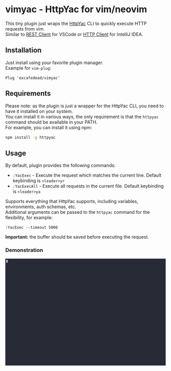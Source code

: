# vimyac - HttpYac for vim/neovim

This tiny plugin just wraps the [HttpYac](https://httpyac.github.io) CLI to quickly execute HTTP requests from vim.\
Similar to [REST Client](https://marketplace.visualstudio.com/items?itemName=humao.rest-client) for VSCode or 
[HTTP Client](https://www.jetbrains.com/help/idea/http-client-in-product-code-editor.html) for IntelliJ IDEA.

## Installation

Just install using your favorite plugin manager.\
Example for `vim-plug`:

```vim
Plug 'oxcafedead/vimyac'
```

## Requirements

Please note: as the plugin is just a wrapper for the HttpYac CLI, you need to have it installed on your system.\
You can install it in various ways, the only requirement is that the `httpyac` command should be available in your PATH.\
For example, you can install it using npm:

```sh
npm install -g httpyac
```

## Usage

By default, plugin provides the following commands:

- `:YacExec` - Execute the request which matches the current line. Default keybinding is `<leader>yr`
- `:YacExecAll` - Execute all requests in the current file. Default keybinding is `<leader>ya`

Supports everything that HttpYac supports, including variables, environments, auth schemas, etc.\
Additional arguments can be passed to the `httpyac` command for the flexibility, for example:

```vim
:YacExec --timeout 5000
```

**Important:** the buffer should be saved before executing the request.

### Demonstration

![Demo](./demo.gif)
